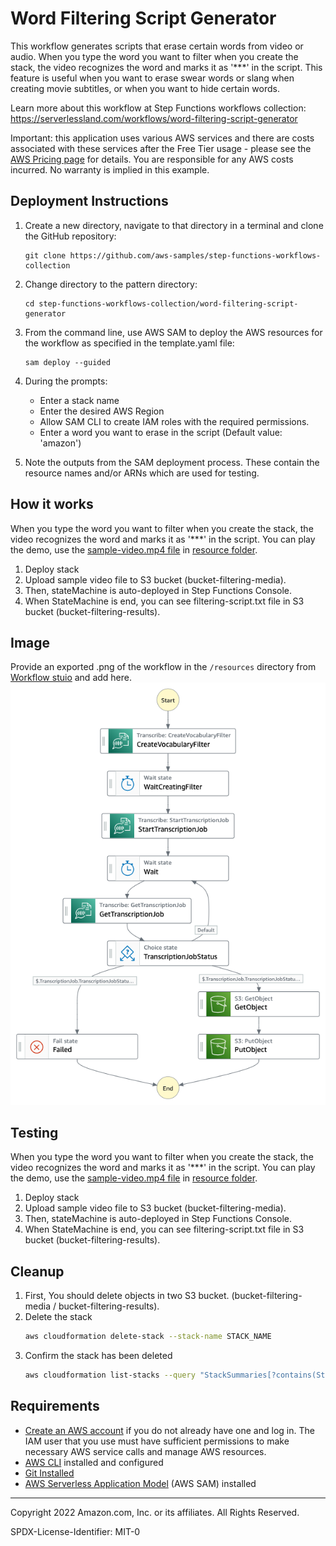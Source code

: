 # Word Filtering Script Generator

This workflow generates scripts that erase certain words from video or audio. 
When you type the word you want to filter when you create the stack, the video recognizes the word and marks it as '***' in the script. 
This feature is useful when you want to erase swear words or slang when creating movie subtitles, or when you want to hide certain words.

Learn more about this workflow at Step Functions workflows collection: https://serverlessland.com/workflows/word-filtering-script-generator

Important: this application uses various AWS services and there are costs associated with these services after the Free Tier usage - please see the [AWS Pricing page](https://aws.amazon.com/pricing/) for details. You are responsible for any AWS costs incurred. No warranty is implied in this example.

## Deployment Instructions

1. Create a new directory, navigate to that directory in a terminal and clone the GitHub repository:
    ``` 
    git clone https://github.com/aws-samples/step-functions-workflows-collection
    ```
1. Change directory to the pattern directory:
    ```
    cd step-functions-workflows-collection/word-filtering-script-generator
    ```
1. From the command line, use AWS SAM to deploy the AWS resources for the workflow as specified in the template.yaml file:
    ```
    sam deploy --guided
    ```
1. During the prompts:
    * Enter a stack name
    * Enter the desired AWS Region
    * Allow SAM CLI to create IAM roles with the required permissions.
    * Enter a word you want to erase in the script (Default value: 'amazon')

1. Note the outputs from the SAM deployment process. These contain the resource names and/or ARNs which are used for testing.

## How it works

When you type the word you want to filter when you create the stack, the video recognizes the word and marks it as '***' in the script. 
You can play the demo, use the [sample-video.mp4 file](./resources/sample-video.mp4) in [resource folder](./resources/).

1. Deploy stack
2. Upload sample video file to S3 bucket (bucket-filtering-media).
3. Then, stateMachine is auto-deployed in Step Functions Console.
4. When StateMachine is end, you can see filtering-script.txt file in S3 bucket (bucket-filtering-results).

## Image
Provide an exported .png of the workflow in the `/resources` directory from [Workflow stuio](https://docs.aws.amazon.com/step-functions/latest/dg/workflow-studio.html) and add here.
![image](./resources/statemachine.png)

## Testing

When you type the word you want to filter when you create the stack, the video recognizes the word and marks it as '***' in the script. 
You can play the demo, use the [sample-video.mp4 file](./resources/sample-video.mp4) in [resource folder](./resources/).

1. Deploy stack
2. Upload sample video file to S3 bucket (bucket-filtering-media).
3. Then, stateMachine is auto-deployed in Step Functions Console.
4. When StateMachine is end, you can see filtering-script.txt file in S3 bucket (bucket-filtering-results).

## Cleanup
 
1. First, You should delete objects in two S3 bucket. (bucket-filtering-media / bucket-filtering-results).
2. Delete the stack
    ```bash
    aws cloudformation delete-stack --stack-name STACK_NAME
    ```
1. Confirm the stack has been deleted
    ```bash
    aws cloudformation list-stacks --query "StackSummaries[?contains(StackName,'STACK_NAME')].StackStatus"
    ```

## Requirements

* [Create an AWS account](https://portal.aws.amazon.com/gp/aws/developer/registration/index.html) if you do not already have one and log in. The IAM user that you use must have sufficient permissions to make necessary AWS service calls and manage AWS resources.
* [AWS CLI](https://docs.aws.amazon.com/cli/latest/userguide/install-cliv2.html) installed and configured
* [Git Installed](https://git-scm.com/book/en/v2/Getting-Started-Installing-Git)
* [AWS Serverless Application Model](https://docs.aws.amazon.com/serverless-application-model/latest/developerguide/serverless-sam-cli-install.html) (AWS SAM) installed

----
Copyright 2022 Amazon.com, Inc. or its affiliates. All Rights Reserved.

SPDX-License-Identifier: MIT-0
